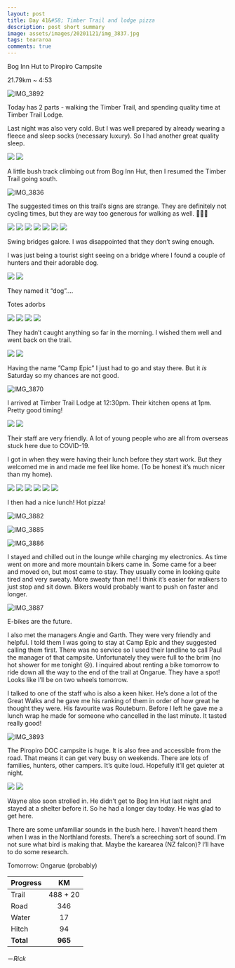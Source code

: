 ```yaml
---
layout: post
title: Day 41&#58; Timber Trail and lodge pizza
description: post short summary
image: assets/images/20201121/img_3837.jpg
tags: teararoa
comments: true
---
```


Bog Inn Hut to Piropiro Campsite

21.79km ~ 4:53

![IMG_3892](/assets/images/20201121/img_3892.jpg)

Today has 2 parts - walking the Timber Trail, and spending quality time at Timber Trail Lodge.

Last night was also very cold. But I was well prepared by already wearing a fleece and sleep socks (necessary luxury). So I had another great quality sleep. 

<div class="gallery" data-columns="2">
  <img src="/assets/images/20201121/img_3834.jpg">
  <img src="/assets/images/20201121/img_3835.jpg">
</div>

A little bush track climbing out from Bog Inn Hut, then I resumed the Timber Trail going south. 

![IMG_3836](/assets/images/20201121/img_3836.jpg)

The suggested times on this trail’s signs are strange. They are definitely not cycling times, but they are way too generous for walking as well. 🤷🏻‍♂️

<div class="gallery" data-columns="2">
  <img src="/assets/images/20201121/img_3837.jpg">
  <img src="/assets/images/20201121/img_3838.jpg">
  <img src="/assets/images/20201121/img_3841.jpg">
  <img src="/assets/images/20201121/img_3842.jpg">
  <img src="/assets/images/20201121/img_3843.jpg">
  <img src="/assets/images/20201121/img_3845.jpg">
  <img src="/assets/images/20201121/img_3846.jpg">
</div>

Swing bridges galore. I was disappointed that they don’t swing enough. 

I was just being a tourist sight seeing on a bridge where I found a couple of hunters and their adorable dog. 

<div class="gallery" data-columns="2">
  <img src="/assets/images/20201121/img_3858.jpg">
  <img src="/assets/images/20201121/img_3859.jpg">
</div>

They named it “dog”....

Totes adorbs

<div class="gallery" data-columns="2">
  <img src="/assets/images/20201121/img_3860.jpg">
  <img src="/assets/images/20201121/img_3861.jpg">
  <img src="/assets/images/20201121/img_3862.jpg">
  <img src="/assets/images/20201121/img_3863.jpg">
</div>

They hadn’t caught anything so far in the morning. I wished them well and went back on the trail. 

<div class="gallery" data-columns="2">
  <img src="/assets/images/20201121/img_3868.jpg">
  <img src="/assets/images/20201121/img_3869.jpg">
</div>

Having the name ”Camp Epic” I just had to go and stay there. But it _is_ Saturday so my chances are not good. 

![IMG_3870](/assets/images/20201121/img_3870.jpg)

I arrived at Timber Trail Lodge at 12:30pm. Their kitchen opens at 1pm. Pretty good timing!

<div class="gallery" data-columns="2">
  <img src="/assets/images/20201121/img_3872.jpg">
  <img src="/assets/images/20201121/img_3873.jpg">
</div>

Their staff are very friendly. A lot of young people who are all from overseas stuck here due to COVID-19.

I got in when they were having their lunch before they start work. But they welcomed me in and made me feel like home. (To be honest it’s much nicer than my home). 

<div class="gallery" data-columns="2">
  <img src="/assets/images/20201121/img_3874.jpg">
  <img src="/assets/images/20201121/img_3875.jpg">
  <img src="/assets/images/20201121/img_3876.jpg">
  <img src="/assets/images/20201121/img_3877.jpg">
  <img src="/assets/images/20201121/img_3879.jpg">
  <img src="/assets/images/20201121/img_3880.jpg">
</div>

I then had a nice lunch! Hot pizza!

![IMG_3882](/assets/images/20201121/img_3882.jpg)

![IMG_3885](/assets/images/20201121/img_3885.jpg)

![IMG_3886](/assets/images/20201121/img_3886.jpg)

I stayed and chilled out in the lounge while charging my electronics. As time went on more and more mountain bikers came in. Some came for a beer and moved on, but most came to stay. They usually come in looking quite tired and very sweaty. More sweaty than me! I think it’s easier for walkers to just stop and sit down. Bikers would probably want to push on faster and longer. 

![IMG_3887](/assets/images/20201121/img_3887.jpg)

E-bikes are the future. 

I also met the managers Angie and Garth. They were very friendly and helpful. I told them I was going to stay at Camp Epic and they suggested calling them first. There was no service so I used their landline to call Paul the manager of that campsite. Unfortunately they were full to the brim (no hot shower for me tonight 😢). I inquired about renting a bike tomorrow to ride down all the way to the end of the trail at Ongarue. They have a spot! Looks like I’ll be on two wheels tomorrow.

I talked to one of the staff who is also a keen hiker. He’s done a lot of the Great Walks and he gave me his ranking of them in order of how great he thought they were. His favourite was Routeburn. Before I left he gave me a lunch wrap he made for someone who cancelled in the last minute. It tasted really good!

![IMG_3893](/assets/images/20201121/img_3893.jpg)

The Piropiro DOC campsite is huge. It is also free and accessible from the road. That means it can get very busy on weekends. There are lots of families, hunters, other campers. It’s quite loud. Hopefully it’ll get quieter at night. 

<div class="gallery" data-columns="2">
  <img src="/assets/images/20201121/img_3890.jpg">
  <img src="/assets/images/20201121/img_3894.jpg">
</div>

Wayne also soon strolled in. He didn’t get to Bog Inn Hut last night and stayed at a shelter before it. So he had a longer day today. He was glad to get here.

There are some unfamiliar sounds in the bush here. I haven’t heard them when I was in the Northland forests. There’s a screeching sort of sound. I’m not sure what bird is making that. Maybe the karearea (NZ falcon)? I’ll have to do some research.

Tomorrow: Ongarue (probably)

| Progress | KM |
| ---- |:----:|
| Trail | 488 + 20 |
| Road | 346 |
| Water | 17 |
| Hitch | 94 |
| **Total** | **965** |

－_Rick_